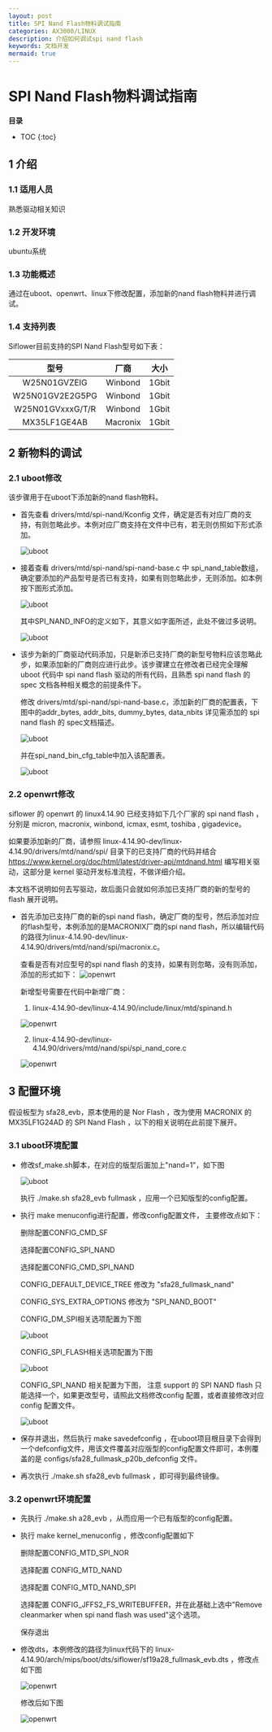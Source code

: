 ```yaml
---
layout: post
title: SPI Nand Flash物料调试指南
categories: AX3000/LINUX
description: 介绍如何调试spi nand flash
keywords: 文档开发
mermaid: true
---
```


# SPI Nand Flash物料调试指南

**目录**

* TOC
{:toc}

## 1 介绍
### 1.1 适用人员

熟悉驱动相关知识

### 1.2 开发环境

ubuntu系统

### 1.3 功能概述

通过在uboot、openwrt、linux下修改配置，添加新的nand flash物料并进行调试。

### 1.4 支持列表

Siflower目前支持的SPI Nand Flash型号如下表：

|       型号       |   厂商   | 大小  |
| :--------------: | :------: | :---: |
|  W25N01GVZEIG  | Winbond  | 1Gbit |
|W25N01GV2E2G5PG | Winbond  | 1Gbit |
|W25N01GVxxxG/T/R| Winbond  | 1Gbit |
|  MX35LF1GE4AB  | Macronix | 1Gbit |

## 2 新物料的调试
### 2.1 uboot修改

该步骤用于在uboot下添加新的nand flash物料。

* 首先查看 drivers/mtd/spi-nand/Kconfig 文件，确定是否有对应厂商的支持，有则忽略此步。本例对应厂商支持在文件中已有，若无则仿照如下形式添加。

  ![uboot](/assets/images/bsp/Kconfig.png)

* 接着查看 drivers/mtd/spi-nand/spi-nand-base.c 中 spi_nand_table数组，确定要添加的产品型号是否已有支持，如果有则忽略此步，无则添加。如本例按下图形式添加。

  ![uboot](/assets/images/bsp/nand_table.png)

  其中SPI_NAND_INFO的定义如下，其意义如字面所述，此处不做过多说明。

  ![uboot](/assets/images/bsp/spi_nand_info.png)

* 该步为新的⼚商驱动代码添加，只是新添已⽀持⼚商的新型号物料应该忽略此步，如果添加新的⼚商则应进⾏此步。该步骤建⽴在修改者已经完全理解 uboot 代码中 spi nand flash 驱动的所有代码，且熟悉 spi nand flash 的 spec ⽂档各种相关概念的前提条件下。

  修改 drivers/mtd/spi-nand/spi-nand-base.c，添加新的厂商的配置表，下图中的addr_bytes, addr_bits, dummy_bytes, data_nbits 详⻅需添加的 spi nand flash 的 spec⽂档描述。

  ![uboot](/assets/images/bsp/macronix-table.png)

   并在spi_nand_bin_cfg_table中加入该配置表。

  ![uboot](/assets/images/bsp/spi_nand_bind_cfg_table.png)

### 2.2 openwrt修改

siflower 的 openwrt 的 linux4.14.90 已经⽀持如下⼏个⼚家的 spi nand flash ，分别是 micron, macronix, winbond, icmax, esmt, toshiba , gigadevice。

如果要添加新的⼚商，请参照 linux-4.14.90-dev/linux-4.14.90/drivers/mtd/nand/spi/ ⽬录下的已⽀持⼚商的代码并结合 https://www.kernel.org/doc/html/latest/driver-api/mtdnand.html 编写相关驱动，这部分是 kernel 驱动开发标准流程，不做详细介绍。

本⽂档不说明如何去写驱动，故后⾯只会就如何添加已⽀持⼚商的新的型号的flash 展开说明。

* 首先添加已支持厂商的新的spi nand flash，确定厂商的型号，然后添加对应的flash型号，本例添加的是MACRONIX厂商的spi nand flash，所以编辑代码的路径为linux-4.14.90-dev/linux-4.14.90/drivers/mtd/nand/spi/macronix.c。

  查看是否有对应型号的spi nand flash 的支持，如果有则忽略，没有则添加，添加的形式如下：
  ![openwrt](/assets/images/bsp/macronix_spinand.png)

  新增型号需要在代码中新增厂商：

  1. linux-4.14.90-dev/linux-4.14.90/include/linux/mtd/spinand.h

  ![openwrt](/assets/images/bsp/spi-nand-manufacturers.png)

  2. linux-4.14.90-dev/linux-4.14.90/drivers/mtd/nand/spi/spi_nand_core.c

  ![openwrt](/assets/images/bsp/spi-nand-core.png)

## 3 配置环境

假设板型为 sfa28_evb，原本使⽤的是 Nor Flash ，改为使⽤ MACRONIX 的MX35LF1G24AD 的 SPI Nand Flash ，以下的相关说明在此前提下展开。

### 3.1 uboot环境配置

* 修改sf_make.sh脚本，在对应的版型后面加上"nand=1"，如下图

  ![uboot](/assets/images/bsp/sf_make.png)

  执行 ./make.sh sfa28_evb fullmask ，应用一个已知版型的config配置。

* 执行 make menuconfig进行配置，修改config配置文件， 主要修改点如下：

  删除配置CONFIG_CMD_SF

  选择配置CONFIG_SPI_NAND

  选择配置CONFIG_CMD_SPI_NAND

  CONFIG_DEFAULT_DEVICE_TREE 修改为 "sfa28_fullmask_nand"

  CONFIG_SYS_EXTRA_OPTIONS 修改为 "SPI_NAND_BOOT"

  CONFIG_DM_SPI相关选项配置为下图

  ![uboot](/assets/images/bsp/dm_spi.png)

  CONFIG_SPI_FLASH相关选项配置为下图

  ![uboot](/assets/images/bsp/spi_flash.png)

  CONFIG_SPI_NAND 相关配置为下图， 注意 support 的 SPI NAND flash 只能选择⼀个，如果更改型号，请照此⽂档修改config 配置，或者直接修改对应config 配置⽂件。

  ![uboot](/assets/images/bsp/config_spi_nand.png)

* 保存并退出，然后执行 make savedefconfig ，在uboot项目根目录下会得到一个defconfig文件，用该文件覆盖对应版型的config配置文件即可，本例覆盖的是 configs/sfa28_fullmask_p20b_defconfig 文件。

* 再次执行 ./make.sh sfa28_evb fullmask ，即可得到最终镜像。

### 3.2 openwrt环境配置

* 先执行 ./make.sh a28_evb ，从而应用一个已有版型的config配置。

* 执行 make kernel_menuconfig ，修改config配置如下

  删除配置CONFIG_MTD_SPI_NOR

  选择配置 CONFIG_MTD_NAND

  选择配置 CONFIG_MTD_NAND_SPI

  选择配置 CONFIG_JFFS2_FS_WRITEBUFFER，并在此基础上选中"Remove cleanmarker when spi nand flash was used"这个选项。

  保存退出

* 修改dts，本例修改的路径为linux代码下的 linux-4.14.90/arch/mips/boot/dts/siflower/sf19a28_fullmask_evb.dts ，修改点如下图

  ![openwrt](/assets/images/bsp/dts.png)

   修改后如下图

  ![openwrt](/assets/images/bsp/dts-new.png)
